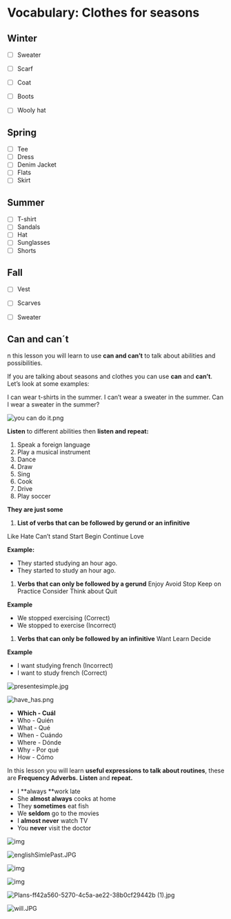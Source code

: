 # Vocabulary: Clothes for seasons

## Winter 

- [ ] Sweater

- [ ] Scarf

- [ ] Coat

- [ ] Boots

- [ ] Wooly hat

## Spring

- [ ] Tee
- [ ] Dress
- [ ] Denim Jacket
- [ ] Flats
- [ ] Skirt

## Summer

- [ ] T-shirt
- [ ] Sandals
- [ ] Hat
- [ ] Sunglasses
- [ ] Shorts

## Fall

- [ ] Vest

- [ ] Scarves

- [ ] Sweater

  

##  Can and can´t

n this lesson you will learn to use **can and can’t** to talk about abilities and possibilities.

If you are talking about seasons and clothes you can use **can** and **can’t**. Let’s look at some examples:

I can wear t-shirts in the summer.
I can’t wear a sweater in the summer.
Can I wear a sweater in the summer?

![you can do it.png](https://static.platzi.com/media/user_upload/you%20can%20do%20it-b1d06e10-4ec3-4a9f-94f5-aab3f8534c01.jpg)



**Listen** to different abilities then **listen and repeat:**

1. Speak a foreign language
2. Play a musical instrument
3. Dance
4. Draw
5. Sing
6. Cook
7. Drive
8. Play soccer

**They are just some**

1. **List of verbs that can be followed by gerund or an infinitive**

Like
Hate
Can’t stand
Start
Begin
Continue
Love

**Example:**

- They started studying an hour ago.
- They started to study an hour ago.

1. **Verbs that can only be followed by a gerund**
   Enjoy
   Avoid
   Stop
   Keep on
   Practice
   Consider
   Think about
   Quit

**Example**

- We stopped exercising (Correct)
- We stopped to exercise (Incorrect)

1. **Verbs that can only be followed by an infinitive**
   Want
   Learn
   Decide

**Example**

- I want studying french (Incorrect)
- I want to study french (Correct)

![presentesimple.jpg](https://static.platzi.com/media/user_upload/presentesimple-bc2c6a88-5947-4cfe-a42e-bc897a87afa5.jpg)

![have_has.png](https://static.platzi.com/media/user_upload/have_has-d17c73b0-96be-49ae-8e17-c98b7f3c48af.jpg)

- **Which - Cuál**
- Who - Quién
- What - Qué
- When - Cuándo
- Where - Dónde
- Why - Por qué
- How - Cómo

In this lesson you will learn **useful expressions to talk about routines**, these are **Frequency Adverbs.** **Listen** and **repeat.**

- I **always **work late
- She **almost always** cooks at home
- They **sometimes** eat fish
- We **seldom** go to the movies
- I **almost never** watch TV
- You **never** visit the doctor

![img](https://i.pinimg.com/originals/83/94/ec/8394ec6222dbf4fb0f8e4c11f90de647.jpg)

![englishSimlePast.JPG](https://static.platzi.com/media/user_upload/englishSimlePast-3618f613-68c3-4d49-b26a-c7104d648e8c.jpg)

![img](https://i.ibb.co/kgwsWct/ingl-s-grammar.png)

![img](https://gcfglobalidiomas.blob.core.windows.net/idiomas-container/course/en/grammar/image/tabla20verbos20corregida.png)

![Plans-ff42a560-5270-4c5a-ae22-38b0cf29442b (1).jpg](https://static.platzi.com/media/user_upload/Plans-ff42a560-5270-4c5a-ae22-38b0cf29442b%20%281%29-27b05061-2ba2-412c-8f48-e7fda8bb7257.jpg)

![will.JPG](https://static.platzi.com/media/user_upload/will-bf366112-6990-41b2-afd6-30a112ad934e.jpg)

